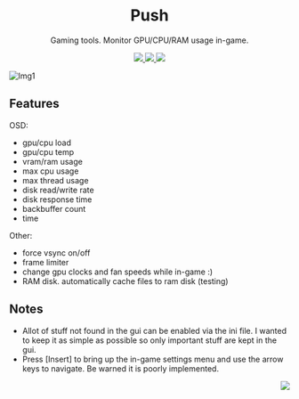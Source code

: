 <h1 align="center">Push</h1>

<p align="center">Gaming tools. Monitor GPU/CPU/RAM usage in-game.</p>

<p align="center">
  <a href="https://ci.appveyor.com/project/Volkanite/push">
    <img src="https://ci.appveyor.com/api/projects/status/xty9844w2ps6m2dd?svg=true">
  </a>
  <a href="https://github.com/Volkanite/Push/releases">
    <img src="https://img.shields.io/github/downloads/Volkanite/Push/total.svg?style=flat">
  </a>
  <a href="https://discord.gg/5822XFU">
    <img src="https://img.shields.io/discord/554456848347037711.svg?logo=discord&label=Chat">
  </a
</p>
	  
![Img1](https://i.imgur.com/BFvGwl4.jpg)

Features
--------

OSD: 
- gpu/cpu load 
- gpu/cpu temp 
- vram/ram usage 
- max cpu usage 
- max thread usage 
- disk read/write rate
- disk response time
- backbuffer count 
- time

Other:
- force vsync on/off
- frame limiter
- change gpu clocks and fan speeds while in-game :)
- RAM disk. automatically cache files to ram disk (testing)

Notes
-----
- Allot of stuff not found in the gui can be enabled via the ini file. I wanted to keep it as simple as possible so only important stuff are kept in the gui.
- Press [Insert] to bring up the in-game settings menu and use the arrow keys to navigate. Be warned it is poorly implemented.

<p align="right">
  <a href="http://hits.dwyl.io/Volkanite/Push">
	  <img src="http://hits.dwyl.io/Volkanite/Push.svg">
  </a>
</p>
